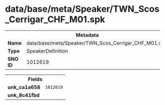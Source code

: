 <h1>data/base/meta/Speaker/TWN_Scos_Cerrigar_CHF_M01.spk</h1><table><tr><th colspan="100%">Metadata</th></tr><tr><td><b>Name</b></td><td>data/base/meta/Speaker/TWN_Scos_Cerrigar_CHF_M01.spk</td></tr><tr><td><b>Type</b></td><td>SpeakerDefinition</td></tr><tr><td><b>SNO ID</b></td><td>1012619</td></tr></table>

<table><tr><th colspan="100%">Fields</th></tr><tr><td><b>unk_ca1a658</b></td><td><code>1012619</code></td></tr><tr><td><b>unk_8c41fbd</b></td><td></td></tr></table>


